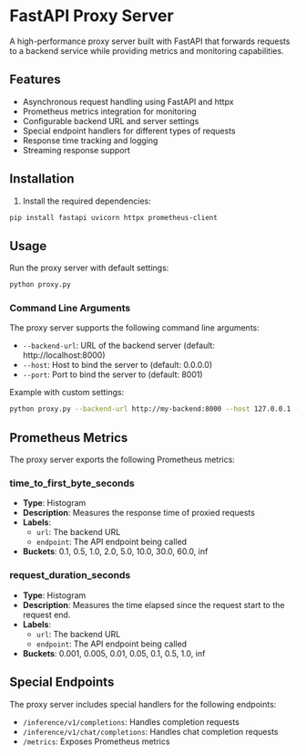 # FastAPI Proxy Server

A high-performance proxy server built with FastAPI that forwards requests to a backend service while providing metrics and monitoring capabilities.

## Features

- Asynchronous request handling using FastAPI and httpx
- Prometheus metrics integration for monitoring
- Configurable backend URL and server settings
- Special endpoint handlers for different types of requests
- Response time tracking and logging
- Streaming response support

## Installation

1. Install the required dependencies:
```bash
pip install fastapi uvicorn httpx prometheus-client
```

## Usage

Run the proxy server with default settings:
```bash
python proxy.py
```

### Command Line Arguments

The proxy server supports the following command line arguments:

- `--backend-url`: URL of the backend server (default: http://localhost:8000)
- `--host`: Host to bind the server to (default: 0.0.0.0)
- `--port`: Port to bind the server to (default: 8001)

Example with custom settings:
```bash
python proxy.py --backend-url http://my-backend:8000 --host 127.0.0.1 --port 8080
```

## Prometheus Metrics

The proxy server exports the following Prometheus metrics:

### time_to_first_byte_seconds
- **Type**: Histogram
- **Description**: Measures the response time of proxied requests
- **Labels**:
  - `url`: The backend URL
  - `endpoint`: The API endpoint being called
- **Buckets**: 0.1, 0.5, 1.0, 2.0, 5.0, 10.0, 30.0, 60.0, inf

### request_duration_seconds
- **Type**: Histogram
- **Description**: Measures the time elapsed since the request start to the request end.
- **Labels**:
  - `url`: The backend URL
  - `endpoint`: The API endpoint being called
- **Buckets**: 0.001, 0.005, 0.01, 0.05, 0.1, 0.5, 1.0, inf

## Special Endpoints

The proxy server includes special handlers for the following endpoints:

- `/inference/v1/completions`: Handles completion requests
- `/inference/v1/chat/completions`: Handles chat completion requests
- `/metrics`: Exposes Prometheus metrics
